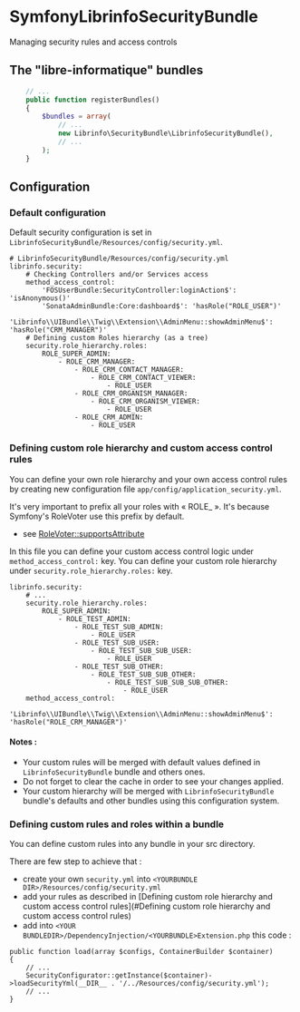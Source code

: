 # SymfonyLibrinfoSecurityBundle
Managing security rules and access controls

## The "libre-informatique" bundles

```php
    // ...
    public function registerBundles()
    {
        $bundles = array(
            // ...
            new Librinfo\SecurityBundle\LibrinfoSecurityBundle(),
            // ...
        );
    }
```

## Configuration

### Default configuration

Default security configuration is set in ```LibrinfoSecurityBundle/Resources/config/security.yml```.
```
# LibrinfoSecurityBundle/Resources/config/security.yml
librinfo.security:
    # Checking Controllers and/or Services access
    method_access_control:
        'FOSUserBundle:SecurityController:loginAction$': 'isAnonymous()'
        'SonataAdminBundle:Core:dashboard$': 'hasRole("ROLE_USER")'
        'Librinfo\\UIBundle\\Twig\\Extension\\AdminMenu::showAdminMenu$': 'hasRole("CRM_MANAGER")'
    # Defining custom Roles hierarchy (as a tree)
    security.role_hierarchy.roles:
        ROLE_SUPER_ADMIN:
            - ROLE_CRM_MANAGER:
                - ROLE_CRM_CONTACT_MANAGER:
                    - ROLE_CRM_CONTACT_VIEWER:
                        - ROLE_USER
                - ROLE_CRM_ORGANISM_MANAGER:
                    - ROLE_CRM_ORGANISM_VIEWER:
                        - ROLE_USER
                - ROLE_CRM_ADMIN:
                    - ROLE_USER
```

### Defining custom role hierarchy and custom access control rules

You can define your own role hierarchy and your own access control rules
by creating new configuration file ```app/config/application_security.yml```.

It's very important to prefix all your roles with « ROLE_ ». It's because Symfony's RoleVoter use this prefix by default.
* see [RoleVoter::supportsAttribute](https://github.com/symfony/symfony/blob/2.8/src/Symfony/Component/Security/Core/Authorization/Voter/RoleVoter.php)

In this file you can define your custom access control logic under ```method_access_control:``` key.
You can define your custom role hierarchy under ```security.role_hierarchy.roles:``` key.

```
librinfo.security:
    # ...
    security.role_hierarchy.roles:
        ROLE_SUPER_ADMIN:
            - ROLE_TEST_ADMIN:
                - ROLE_TEST_SUB_ADMIN:
                    - ROLE_USER
                - ROLE_TEST_SUB_USER:
                    - ROLE_TEST_SUB_SUB_USER:
                        - ROLE_USER
                - ROLE_TEST_SUB_OTHER:
                    - ROLE_TEST_SUB_SUB_OTHER:
                        - ROLE_TEST_SUB_SUB_SUB_OTHER:
                            - ROLE_USER
    method_access_control:
            'Librinfo\\UIBundle\\Twig\\Extension\\AdminMenu::showAdminMenu$': 'hasRole("ROLE_CRM_MANAGER")'
```

#### Notes :

* Your custom rules will be merged with default values defined in ```LibrinfoSecurityBundle``` bundle and others ones.
* Do not forget to clear the cache in order to see your changes applied.
* Your custom hierarchy will be merged with ```LibrinfoSecurityBundle``` bundle's defaults
and other bundles using this configuration system.

### Defining custom rules and roles within a bundle

You can define custom rules into any bundle in your src directory.

There are few step to achieve that :
* create your own ```security.yml``` into ```<YOURBUNDLE DIR>/Resources/config/security.yml```
* add your rules as described in [Defining custom role hierarchy and custom access control rules](#Defining custom role hierarchy and custom access control rules)
* add into ```<YOUR BUNDLEDIR>/DependencyInjection/<YOURBUNDLE>Extension.php``` this code :
```
public function load(array $configs, ContainerBuilder $container)
{
    // ...
    SecurityConfigurator::getInstance($container)->loadSecurityYml(__DIR__ . '/../Resources/config/security.yml');
    // ...
}
```